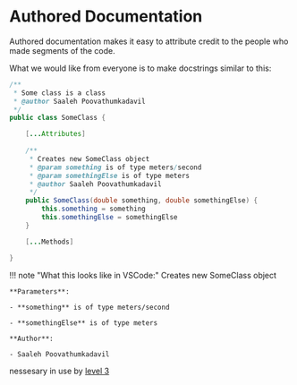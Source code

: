 
# Authored Documentation

Authored documentation makes it easy to attribute credit to the people who made segments of the code.

What we would like from everyone is to make docstrings similar to this:

```java hl_lines="13"
/**
 * Some class is a class
 * @author Saaleh Poovathumkadavil
 */
public class SomeClass {

    [...Attributes]
    
    /**
     * Creates new SomeClass object
     * @param something is of type meters/second
     * @param somethingElse is of type meters
     * @author Saaleh Poovathumkadavil
     */
    public SomeClass(double something, double somethingElse) {
        this.something = something
        this.somethingElse = somethingElse
    }

    [...Methods]

}
```

!!! note "What this looks like in VSCode:"
    Creates new SomeClass object

    **Parameters**:

    - **something** is of type meters/second

    - **somethingElse** is of type meters

    **Author**:

    - Saaleh Poovathumkadavil

nessesary in use by [level 3](../../2024%20Badge%20System/Level3.md)


